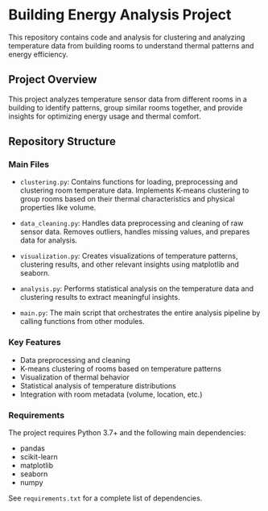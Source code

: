 # Building Energy Analysis Project

This repository contains code and analysis for clustering and analyzing temperature data from building rooms to understand thermal patterns and energy efficiency.

## Project Overview
This project analyzes temperature sensor data from different rooms in a building to identify patterns, group similar rooms together, and provide insights for optimizing energy usage and thermal comfort.

## Repository Structure

### Main Files

- `clustering.py`: Contains functions for loading, preprocessing and clustering room temperature data. Implements K-means clustering to group rooms based on their thermal characteristics and physical properties like volume.

- `data_cleaning.py`: Handles data preprocessing and cleaning of raw sensor data. Removes outliers, handles missing values, and prepares data for analysis.

- `visualization.py`: Creates visualizations of temperature patterns, clustering results, and other relevant insights using matplotlib and seaborn.

- `analysis.py`: Performs statistical analysis on the temperature data and clustering results to extract meaningful insights.

- `main.py`: The main script that orchestrates the entire analysis pipeline by calling functions from other modules.

### Key Features

- Data preprocessing and cleaning
- K-means clustering of rooms based on temperature patterns
- Visualization of thermal behavior
- Statistical analysis of temperature distributions
- Integration with room metadata (volume, location, etc.)

### Requirements

The project requires Python 3.7+ and the following main dependencies:
- pandas
- scikit-learn
- matplotlib
- seaborn
- numpy

See `requirements.txt` for a complete list of dependencies.
